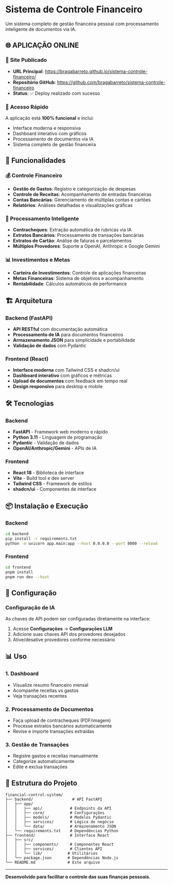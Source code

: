 # Sistema de Controle Financeiro

Um sistema completo de gestão financeira pessoal com processamento inteligente de documentos via IA.

## 🌐 **APLICAÇÃO ONLINE**

### 🚀 **Site Publicado**
- **URL Principal**: https://bragabarreto.github.io/sistema-controle-financeiro/
- **Repositório GitHub**: https://github.com/bragabarreto/sistema-controle-financeiro
- **Status**: ✅ Deploy realizado com sucesso

### 📱 **Acesso Rápido**
A aplicação está **100% funcional** e inclui:
- Interface moderna e responsiva
- Dashboard interativo com gráficos
- Processamento de documentos via IA
- Sistema completo de gestão financeira

## 🚀 Funcionalidades

### 💰 Controle Financeiro
- **Gestão de Gastos**: Registro e categorização de despesas
- **Controle de Receitas**: Acompanhamento de entradas financeiras
- **Contas Bancárias**: Gerenciamento de múltiplas contas e cartões
- **Relatórios**: Análises detalhadas e visualizações gráficas

### 🤖 Processamento Inteligente
- **Contracheques**: Extração automática de rubricas via IA
- **Extratos Bancários**: Processamento de transações bancárias
- **Extratos de Cartão**: Análise de faturas e parcelamentos
- **Múltiplos Provedores**: Suporte a OpenAI, Anthropic e Google Gemini

### 📊 Investimentos e Metas
- **Carteira de Investimentos**: Controle de aplicações financeiras
- **Metas Financeiras**: Sistema de objetivos e acompanhamento
- **Rentabilidade**: Cálculos automáticos de performance

## 🏗️ Arquitetura

### Backend (FastAPI)
- **API RESTful** com documentação automática
- **Processamento de IA** para documentos financeiros
- **Armazenamento JSON** para simplicidade e portabilidade
- **Validação de dados** com Pydantic

### Frontend (React)
- **Interface moderna** com Tailwind CSS e shadcn/ui
- **Dashboard interativo** com gráficos e métricas
- **Upload de documentos** com feedback em tempo real
- **Design responsivo** para desktop e mobile

## 🛠️ Tecnologias

### Backend
- **FastAPI** - Framework web moderno e rápido
- **Python 3.11** - Linguagem de programação
- **Pydantic** - Validação de dados
- **OpenAI/Anthropic/Gemini** - APIs de IA

### Frontend
- **React 18** - Biblioteca de interface
- **Vite** - Build tool e dev server
- **Tailwind CSS** - Framework de estilos
- **shadcn/ui** - Componentes de interface

## 📦 Instalação e Execução

### Backend
```bash
cd backend
pip install -r requirements.txt
python -m uvicorn app.main:app --host 0.0.0.0 --port 8000 --reload
```

### Frontend
```bash
cd frontend
pnpm install
pnpm run dev --host
```

## 🔧 Configuração

### Configuração de IA
As chaves de API podem ser configuradas diretamente na interface:
1. Acesse **Configurações** → **Configurações LLM**
2. Adicione suas chaves API dos provedores desejados
3. Ative/desative provedores conforme necessário

## 📊 Uso

### 1. Dashboard
- Visualize resumo financeiro mensal
- Acompanhe receitas vs gastos
- Veja transações recentes

### 2. Processamento de Documentos
- Faça upload de contracheques (PDF/imagem)
- Processe extratos bancários automaticamente
- Revise e importe transações extraídas

### 3. Gestão de Transações
- Registre gastos e receitas manualmente
- Categorize automaticamente
- Edite e exclua transações

## 📁 Estrutura do Projeto

```
financial-control-system/
├── backend/                 # API FastAPI
│   ├── app/
│   │   ├── api/            # Endpoints da API
│   │   ├── core/           # Configurações
│   │   ├── models/         # Modelos Pydantic
│   │   ├── services/       # Lógica de negócio
│   │   └── data/           # Armazenamento JSON
│   └── requirements.txt    # Dependências Python
├── frontend/               # Interface React
│   ├── src/
│   │   ├── components/     # Componentes React
│   │   ├── services/       # Clientes API
│   │   └── lib/           # Utilitários
│   └── package.json       # Dependências Node.js
└── README.md              # Este arquivo
```

---

**Desenvolvido para facilitar o controle das suas finanças pessoais.**
